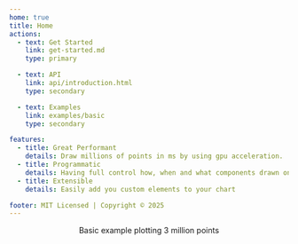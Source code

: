 ```yaml
---
home: true
title: Home
actions:
  - text: Get Started
    link: get-started.md
    type: primary

  - text: API
    link: api/introduction.html
    type: secondary

  - text: Examples
    link: examples/basic
    type: secondary

features:
  - title: Great Performant
    details: Draw millions of points in ms by using gpu acceleration.
  - title: Programmatic
    details: Having full control how, when and what components drawn on your chart
  - title: Extensible
    details: Easily add you custom elements to your chart

footer: MIT Licensed | Copyright © 2025
---
```


<p align="center">
Basic example plotting 3 million points
<example-showcase />
</p>